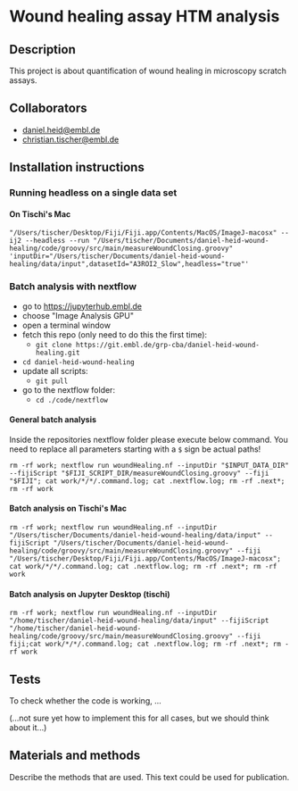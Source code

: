 # Wound healing assay HTM analysis

## Description

This project is about quantification of wound healing in microscopy scratch assays.

## Collaborators

- daniel.heid@embl.de
- christian.tischer@embl.de

## Installation instructions


### Running headless on a single data set

#### On Tischi's Mac

`"/Users/tischer/Desktop/Fiji/Fiji.app/Contents/MacOS/ImageJ-macosx" --ij2 --headless --run "/Users/tischer/Documents/daniel-heid-wound-healing/code/groovy/src/main/measureWoundClosing.groovy" 'inputDir="/Users/tischer/Documents/daniel-heid-wound-healing/data/input",datasetId="A3ROI2_Slow",headless="true"'`

### Batch analysis with nextflow

- go to https://jupyterhub.embl.de
- choose "Image Analysis GPU"
- open a terminal window
- fetch this repo (only need to do this the first time): 
  - `git clone https://git.embl.de/grp-cba/daniel-heid-wound-healing.git` 
- `cd daniel-heid-wound-healing`
- update all scripts:
  - `git pull`
- go to the nextflow folder:
  - `cd ./code/nextflow`

#### General batch analysis

Inside the repositories nextflow folder please execute below command.
You need to replace all parameters starting with a `$` sign be actual paths!

 `rm -rf work; nextflow run woundHealing.nf --inputDir "$INPUT_DATA_DIR" --fijiScript "$FIJI_SCRIPT_DIR/measureWoundClosing.groovy" --fiji "$FIJI"; cat work/*/*/.command.log; cat .nextflow.log; rm -rf .next*; rm -rf work`
 
#### Batch analysis on Tischi's Mac

`rm -rf work; nextflow run woundHealing.nf --inputDir "/Users/tischer/Documents/daniel-heid-wound-healing/data/input" --fijiScript "/Users/tischer/Documents/daniel-heid-wound-healing/code/groovy/src/main/measureWoundClosing.groovy" --fiji "/Users/tischer/Desktop/Fiji/Fiji.app/Contents/MacOS/ImageJ-macosx"; cat work/*/*/.command.log; cat .nextflow.log; rm -rf .next*; rm -rf work`

#### Batch analysis on Jupyter Desktop (tischi)

`rm -rf work; nextflow run woundHealing.nf --inputDir "/home/tischer/daniel-heid-wound-healing/data/input" --fijiScript "/home/tischer/daniel-heid-wound-healing/code/groovy/src/main/measureWoundClosing.groovy" --fiji fiji;cat work/*/*/.command.log; cat .nextflow.log; rm -rf .next*; rm -rf work`


## Tests

To check whether the code is working, ...

(...not sure yet how to implement this for all cases, but we should think about it...)

## Materials and methods

Describe the methods that are used. This text could be used for publication.

